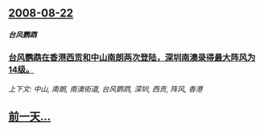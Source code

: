 ## [2008-08-22](/news/2008/08/22/index.md)

##### 台风鹦鹉
### [ 台风鹦鹉在香港西贡和中山南朗两次登陆，深圳南澳录得最大阵风为14级。](/news/2008/08/22/台风鹦鹉在香港西贡和中山南朗两次登陆-深圳南澳录得最大阵风为14级.md)
_上下文: 中山, 南朗, 南澳街道, 台风鹦鹉, 深圳, 西贡, 阵风, 香港_

## [前一天...](/news/2008/08/21/index.md)

